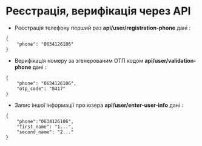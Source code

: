 # Реєстрація, верифікація через API  
- Реєстрація телефону перший раз **api/user/registration-phone** дані :
```
{
    "phone": "0634126106"
}
```
- Верифікація номеру за згенерованим ОТП кодом **api/user/validation-phone** дані :
```
{
    "phone": "0634126106",
    "otp_code": "8417"
}
```
- Запис іншої інформації про юзера  **api/user/enter-user-info** дані :
```
{
    "phone":"0634126106",
    "first_name": "1...",
    "second_name": "2..."
}

```